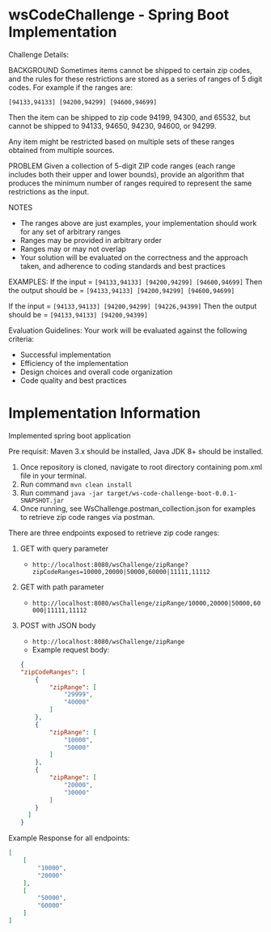 # wsCodeChallenge - Spring Boot Implementation

Challenge Details:

BACKGROUND
Sometimes items cannot be shipped to certain zip codes, and the rules for these restrictions are stored as a series of ranges of 5 digit codes. For example if the ranges are:

`[94133,94133] [94200,94299] [94600,94699]`

Then the item can be shipped to zip code 94199, 94300, and 65532, but cannot be shipped to 94133, 94650, 94230, 94600, or 94299.

Any item might be restricted based on multiple sets of these ranges obtained from multiple sources.

PROBLEM
Given a collection of 5-digit ZIP code ranges (each range includes both their upper and lower bounds), provide an algorithm that produces the minimum number of ranges required to represent the same restrictions as the input.

NOTES
- The ranges above are just examples, your implementation should work for any set of arbitrary ranges
- Ranges may be provided in arbitrary order
- Ranges may or may not overlap
- Your solution will be evaluated on the correctness and the approach taken, and adherence to coding standards and best practices

EXAMPLES:
If the input = `[94133,94133] [94200,94299] [94600,94699]`
Then the output should be = `[94133,94133] [94200,94299] [94600,94699]`

If the input = `[94133,94133] [94200,94299] [94226,94399]`
Then the output should be = `[94133,94133] [94200,94399]`

Evaluation Guidelines:
Your work will be evaluated against the following criteria:
- Successful implementation
- Efficiency of the implementation
- Design choices and overall code organization
- Code quality and best practices


# Implementation Information
Implemented spring boot application

Pre requisit: Maven 3.x should be installed, Java JDK 8+ should be installed.
1. Once repository is cloned, navigate to root directory containing pom.xml file in your terminal.
2. Run command `mvn clean install`
3. Run command `java -jar target/ws-code-challenge-boot-0.0.1-SNAPSHOT.jar`
4. Once running, see WsChallenge.postman_collection.json for examples to retrieve zip code ranges via postman.

There are three endpoints exposed to retrieve zip code ranges:

1. GET with query parameter 
    - `http://localhost:8080/wsChallenge/zipRange?zipCodeRanges=10000,20000|50000,60000|11111,11112`
2. GET with path parameter
    - `http://localhost:8080/wsChallenge/zipRange/10000,20000|50000,60000|11111,11112`
3. POST with JSON body
    - `http://localhost:8080/wsChallenge/zipRange`
    - Example request body:
    
    ```json
    {
    "zipCodeRanges": [
        {
            "zipRange": [
                "29999",
                "40000"
            ]
        },
        {
            "zipRange": [
                "10000",
                "50000"
            ]
        },
        {
            "zipRange": [
                "20000",
                "30000"
            ]
        }
      ]
   }

Example Response for all endpoints:
```json
[
    [
        "10000",
        "20000"
    ],
    [
        "50000",
        "60000"
    ]
]
